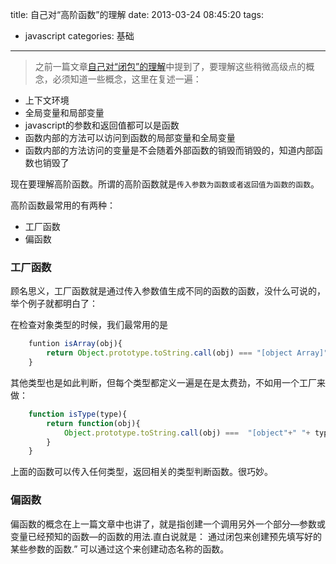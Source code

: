 title: 自己对“高阶函数”的理解
date: 2013-03-24 08:45:20
tags: 
- javascript
categories: 基础

---

>之前一篇文章[自己对“闭包”的理解](http://blog.lwdle.xin/2013/03/04/javascript_function/)中提到了，要理解这些稍微高级点的概念，必须知道一些概念，这里在复述一遍：

* 上下文环境
* 全局变量和局部变量
* javascript的参数和返回值都可以是函数
* 函数内部的方法可以访问到函数的局部变量和全局变量
* 函数内部的方法访问的变量是不会随着外部函数的销毁而销毁的，知道内部函数也销毁了 

现在要理解高阶函数。所谓的高阶函数就是`传入参数为函数或者返回值为函数的函数`。
<!-- more -->
高阶函数最常用的有两种：

* 工厂函数
* 偏函数

### 工厂函数
顾名思义，工厂函数就是通过传入参数值生成不同的函数的函数，没什么可说的，举个例子就都明白了：

在检查对象类型的时候，我们最常用的是

```javascript
	funtion isArray(obj){
		return Object.prototype.toString.call(obj) === "[object Array]";
	}
```
其他类型也是如此判断，但每个类型都定义一遍是在是太费劲，不如用一个工厂来做：

```javascript
	function isType(type){
		return function(obj){
			Object.prototype.toString.call(obj) ===  "[object"+" "+ type +"]";
		}
	}
```
上面的函数可以传入任何类型，返回相关的类型判断函数。很巧妙。
### 偏函数
偏函数的概念在上一篇文章中也讲了，就是指创建一个调用另外一个部分—参数或变量已经预知的函数—的函数的用法.直白说就是： 通过闭包来创建预先填写好的某些参数的函数.” 可以通过这个来创建动态名称的函数。

